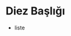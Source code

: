 # Diez Başlığı
* liste

  
<!---
KhanosSS/KhanosSS is a ✨ special ✨ repository because its `README.md` (this file) appears on your GitHub profile.
You can click the Preview link to take a look at your changes.
--->
